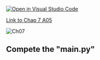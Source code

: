 [![Open in Visual Studio Code](https://classroom.github.com/assets/open-in-vscode-c66648af7eb3fe8bc4f294546bfd86ef473780cde1dea487d3c4ff354943c9ae.svg)](https://classroom.github.com/online_ide?assignment_repo_id=8736032&assignment_repo_type=AssignmentRepo)

[Link to Chap 7 A05](https://docs.google.com/presentation/d/16Lg15We_18LVyquswkjr61CDRxR3O9uaTISKX7v8thc/edit#slide=id.g11964d7f164_0_0)

![Ch07](https://nimbus-screenshots.s3.amazonaws.com/s/e7c80f81a3c895e453a278b50d0fa8a2.png)

## Compete the "main.py"


